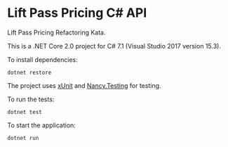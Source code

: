 # Lift Pass Pricing C# API

Lift Pass Pricing Refactoring Kata.

This is a .NET Core 2.0 project for C# 7.1 (Visual Studio 2017 version 15.3).

To install dependencies:

    dotnet restore

The project uses [xUnit](https://xunit.github.io/) and [Nancy.Testing](https://github.com/NancyFx/Nancy/wiki/Testing-your-application) for testing.

To run the tests:

    dotnet test

To start the application:

    dotnet run
